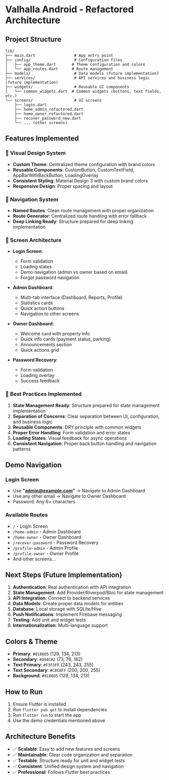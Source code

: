 # Valhalla Android - Refactored Architecture

## Project Structure

```
lib/
├── main.dart                 # App entry point
├── config/                   # Configuration files
│   ├── app_theme.dart       # Theme configuration and colors
│   └── app_routes.dart      # Route management
├── models/                   # Data models (future implementation)
├── services/                 # API services and business logic (future implementation)
├── widgets/                  # Reusable UI components
│   └── common_widgets.dart  # Common widgets (buttons, text fields, etc.)
└── screens/                  # UI screens
    ├── login.dart
    ├── home_admin_refactored.dart
    ├── home_owner_refactored.dart
    ├── recover_password_new.dart
    └── ... (other screens)
```

## Features Implemented

### 🎨 **Visual Design System**
- **Custom Theme**: Centralized theme configuration with brand colors
- **Reusable Components**: CustomButton, CustomTextField, AppBarWithBackButton, LoadingOverlay
- **Consistent Styling**: Material Design 3 with custom brand colors
- **Responsive Design**: Proper spacing and layout

### 🧭 **Navigation System**
- **Named Routes**: Clean route management with proper organization
- **Route Generator**: Centralized route handling with error fallback
- **Deep Linking Ready**: Structure prepared for deep linking implementation

### 📱 **Screen Architecture**
- **Login Screen**: 
  - Form validation
  - Loading states
  - Demo navigation (admin vs owner based on email)
  - Forgot password navigation

- **Admin Dashboard**:
  - Multi-tab interface (Dashboard, Reports, Profile)
  - Statistics cards
  - Quick action buttons
  - Navigation to other screens

- **Owner Dashboard**:
  - Welcome card with property info
  - Quick info cards (payment status, parking)
  - Announcements section
  - Quick actions grid

- **Password Recovery**:
  - Form validation
  - Loading overlay
  - Success feedback

### 🔧 **Best Practices Implemented**

1. **State Management Ready**: Structure prepared for state management implementation
2. **Separation of Concerns**: Clear separation between UI, configuration, and business logic
3. **Reusable Components**: DRY principle with common widgets
4. **Proper Error Handling**: Form validation and error states
5. **Loading States**: Visual feedback for async operations
6. **Consistent Navigation**: Proper back button handling and navigation patterns

## Demo Navigation

### Login Screen
- Use **"admin@example.com"** → Navigate to Admin Dashboard
- Use any other email → Navigate to Owner Dashboard
- Password: Any 6+ characters

### Available Routes
- `/` - Login Screen
- `/home-admin` - Admin Dashboard
- `/home-owner` - Owner Dashboard
- `/recover-password` - Password Recovery
- `/profile-admin` - Admin Profile
- `/profile-owner` - Owner Profile
- And other screens...

## Next Steps (Future Implementation)

1. **Authentication**: Real authentication with API integration
2. **State Management**: Add Provider/Riverpod/Bloc for state management
3. **API Integration**: Connect to backend services
4. **Data Models**: Create proper data models for entities
5. **Database**: Local storage with SQLite/Hive
6. **Push Notifications**: Implement Firebase messaging
7. **Testing**: Add unit and widget tests
8. **Internationalization**: Multi-language support

## Colors & Theme

- **Primary**: `#8186D5` (129, 134, 213)
- **Secondary**: `#494CA2` (73, 76, 162) 
- **Text Primary**: `#F3F3FF` (243, 243, 255)
- **Text Secondary**: `#C8C8FF` (200, 200, 255)
- **Background**: `#8186D5` (129, 134, 213)

## How to Run

1. Ensure Flutter is installed
2. Run `flutter pub get` to install dependencies
3. Run `flutter run` to start the app
4. Use the demo credentials mentioned above

## Architecture Benefits

- ✅ **Scalable**: Easy to add new features and screens
- ✅ **Maintainable**: Clear code organization and separation
- ✅ **Testable**: Structure ready for unit and widget tests
- ✅ **Consistent**: Unified design system and navigation
- ✅ **Professional**: Follows Flutter best practices
